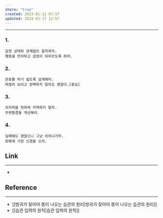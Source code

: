 ```yaml
---
share: "true"
created: 2023-01-12 07:57
updated: 2024-01-17 12:57
---
```


---

### 1.
	감정 상태와 관계없이 움직여라.
	행동을 먼저하고 감정이 뒤따르도록 하자.

### 2.
	완료를 하기 쉽도록 설계해라.
	하찮아 보이고 완벽하지 않아도 괜찮다.[중요]

### 3.
	의지력을 탓하며 자책하지 말자.
	주변환경을 개선해라.

### 4.
	실패해도 괜찮으니 그냥 이어나가자.
	회복에 가장 신경을 쓰자.






## Link
---
- 


## Reference
---
- [[방귀가 잦아야 똥이 나오는 습관의 원리|방귀가 잦아야 똥이 나오는 습관의 원리]]
- [[습관 입력의 원칙|습관 입력의 원칙]]